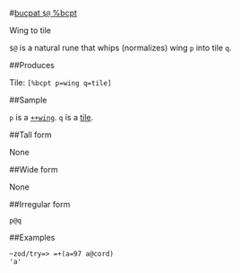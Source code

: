 #[bucpat `$@` %bcpt](#bcpt)

Wing to tile

`$@` is a natural rune that whips (normalizes) wing `p` into tile `q`.

##Produces

Tile: `[%bcpt p=wing q=tile]`

##Sample

`p` is a [`++wing`]().
`q` is a [tile]().

##Tall form

None

##Wide form

None

##Irregular form

    p@q

##Examples

    ~zod/try=> =+(a=97 a@cord)
    'a'

